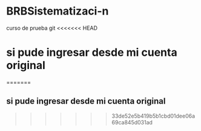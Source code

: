 # BRBSistematizaci-n
curso de prueba git
<<<<<<< HEAD
# si pude ingresar desde mi cuenta original
=======
## si pude ingresar desde mi cuenta original
>>>>>>> 33de52e5b419b5b1cbd01dee06a69ca845d031ad
